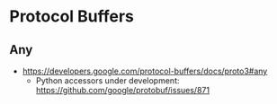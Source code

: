 # Protocol Buffers

## Any

- https://developers.google.com/protocol-buffers/docs/proto3#any
    - Python accessors under development:
    https://github.com/google/protobuf/issues/871
